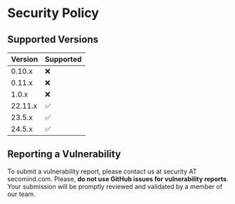<!---
  Copyright 2022-24 SECO Mind Srl

  SPDX-License-Identifier: Apache-2.0
-->

# Security Policy

## Supported Versions

| Version | Supported          |
|---------|--------------------|
| 0.10.x  | :x:                |
| 0.11.x  | :x:                |
| 1.0.x   | :x:                |
| 22.11.x | :white_check_mark: |
| 23.5.x  | :white_check_mark: |
| 24.5.x  | :white_check_mark: |

## Reporting a Vulnerability

To submit a vulnerability report, please contact us at security AT secomind.com.
Please, **do not use GitHub issues for vulnerability reports**.
Your submission will be promptly reviewed and validated by a member of our team.

